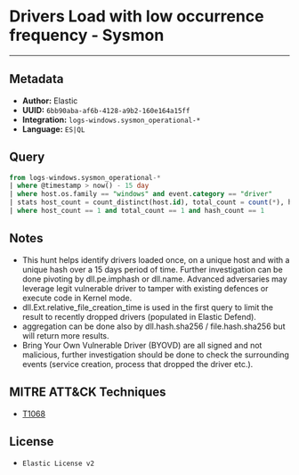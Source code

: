 # Drivers Load with low occurrence frequency - Sysmon

---

## Metadata

- **Author:** Elastic
- **UUID:** `6bb90aba-af6b-4128-a9b2-160e164a15ff`
- **Integration:** `logs-windows.sysmon_operational-*`
- **Language:** `ES|QL`

## Query

```sql
from logs-windows.sysmon_operational-* 
| where @timestamp > now() - 15 day
| where host.os.family == "windows" and event.category == "driver" 
| stats host_count = count_distinct(host.id), total_count = count(*), hash_count = count_distinct(file.hash.sha256) by file.name
| where host_count == 1 and total_count == 1 and hash_count == 1
```

## Notes

- This hunt helps identify drivers loaded once, on a unique host and with a unique hash over a 15 days period of time. Further investigation can be done pivoting by dll.pe.imphash or dll.name. Advanced adversaries may leverage legit vulnerable driver to tamper with existing defences or execute code in Kernel mode.
- dll.Ext.relative_file_creation_time is used in the first query to limit the result to recently dropped drivers (populated in Elastic Defend).
- aggregation can be done also by dll.hash.sha256 / file.hash.sha256 but will return more results.
- Bring Your Own Vulnerable Driver (BYOVD) are all signed and not malicious, further investigation should be done to check the surrounding events (service creation, process that dropped the driver etc.).
## MITRE ATT&CK Techniques

- [T1068](https://attack.mitre.org/techniques/T1068)

## License

- `Elastic License v2`
